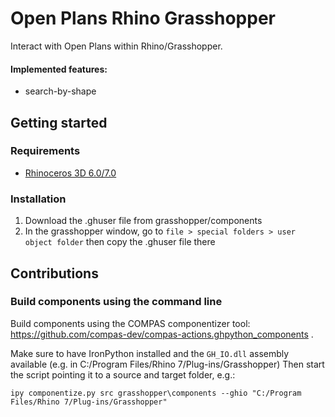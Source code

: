 # Open Plans Rhino Grasshopper

Interact with Open Plans within Rhino/Grasshopper.

#### Implemented features:
- search-by-shape

## Getting started

### Requirements
* [Rhinoceros 3D 6.0/7.0](http://www.rhino3d.com/)

### Installation
1. Download the .ghuser file from grasshopper/components
2. In the grasshopper window, go to `file > special folders > user object folder` then copy the .ghuser file there

## Contributions

### Build components using the command line

Build components using the COMPAS componentizer tool: https://github.com/compas-dev/compas-actions.ghpython_components .

Make sure to have IronPython installed and the `GH_IO.dll` assembly available (e.g. in C:/Program Files/Rhino 7/Plug-ins/Grasshopper)
Then start the script pointing it to a source and target folder, e.g.:

    ipy componentize.py src grasshopper\components --ghio "C:/Program Files/Rhino 7/Plug-ins/Grasshopper"
